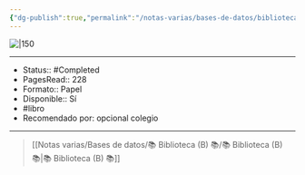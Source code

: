 ```yaml
---
{"dg-publish":true,"permalink":"/notas-varias/bases-de-datos/biblioteca-b/b-la-increible-historia-de-los-bocadillos-de-rata/"}
---
```



![|150](http://books.google.com/books/content?id=1mJpLEb2O6MC&printsec=frontcover&img=1&zoom=1&edge=curl&source=gbs_api)

---

- Status:: #Completed 
- PagesRead:: 228 
- Formato:: Papel
- Disponible:: Sí
- #libro
- Recomendado por: opcional colegio

---

> [[Notas varias/Bases de datos/📚 Biblioteca (B) 📚/📚 Biblioteca (B) 📚\|📚 Biblioteca (B) 📚]]